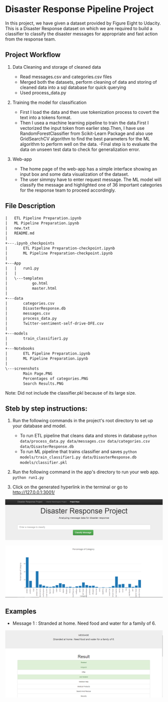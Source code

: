 # Disaster Response Pipeline Project

In this project, we have given a dataset provided by Figure Eight to Udacity. This is a Disaster Response dataset on which we are required to build a classifier to classify the disaster messages for appropriate and fast action from the response team.

## Project Workflow

1. Data Cleaning and storage of cleaned data
   - Read messages.csv and categories.csv files
   - Merged both the datasets, perform cleaning of data and storing of cleaned data into a sql database for quick querying
   - Used process_data.py
     
  
  
2. Training the model for classification
   - First I load the data and then use tokenization process to covert the text into a tokens format.
   - Then I usea a machine learning pipeline to train the data.First I vectorized the input token from earlier step.Then, I have use RandomForestClassifier from Scikit-Learn Package and also use GridSearchCV algorithm to find the best parameters for the ML algorithm to perform well on the data.
   -Final step is to evaluate the data on unseen test data to check for generalization error.
 
    
3. Web-app
   - The home page of the web-app has a simple interface showing an input box and some data visualization of the dataset.
   - The user simmpy have to enter request message. The ML model will classify the message and highlighted one of 36 important categories for the response team to proceed accordingly.
   
## File Description
    |   ETL Pipeline Preparation.ipynb
    |   ML Pipeline Preparation.ipynb
    |   new.txt
    |   README.md
    |   
    +---.ipynb_checkpoints
    |       ETL Pipeline Preparation-checkpoint.ipynb
    |       ML Pipeline Preparation-checkpoint.ipynb
    |       
    +---App
    |   |   run1.py
    |   |   
    |   \---templates
    |           go.html
    |           master.html
    |           
    +---data
    |       categories.csv
    |       DisasterResponse.db
    |       messages.csv
    |       process_data.py
    |       Twitter-sentiment-self-drive-DFE.csv
    |       
    +---models
    |       train_classifier1.py
    |       
    +---Notebooks
    |       ETL Pipeline Preparation.ipynb
    |       ML Pipeline Preparation.ipynb
    |       
    \---screenshots
            Main Page.PNG
            Percentages of categories.PNG
            Search Results.PNG
Note: Did not include the classifier.pkl because of its large size.    
 
## Steb by step instructions:

1. Run the following commands in the project's root directory to set up your database and model.

    - To run ETL pipeline that cleans data and stores in database
        `python data/process_data.py data/messages.csv data/categories.csv data/DisasterResponse.db`
    - To run ML pipeline that trains classifier and saves
        `python models/train_classifier1.py data/DisasterResponse.db models/classifier.pkl`

2. Run the following command in the app's directory to run your web app.
    `python run1.py`

3. Click on the generated hyperlink in the terminal or go to                 http://127.0.0.1:3001/
   
     
     
![Main Page](screenshots/Main%20Page.PNG)

![Categories](screenshots/Percentages%20of%20categories.PNG)

## Examples

  - Message 1 : Stranded at home. Need food and water for a family of 6.


![Results](screenshots/Search%20Results.PNG)

  

   
   
   
   
   
   
   
   
   
   
   
   
   
   
   
   
   
   
   
   
   
   
   
   
   
   
   
   
   
   
   
   
   
   
   
   
